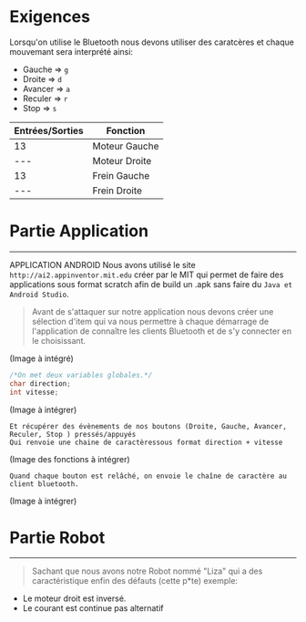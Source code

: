 # Exigences

Lorsqu'on utilise le Bluetooth nous devons utiliser des caratcères et chaque mouvemant sera interprété ainsi:
- Gauche => ```g```
- Droite => ```d```
- Avancer => ```a```
- Reculer => ```r```
- Stop => ```s```

Entrées/Sorties  | Fonction |
--- | --- |
13 | Moteur Gauche |
--- | Moteur Droite |
13 | Frein Gauche |
--- | Frein Droite |


# Partie Application
____
APPLICATION ANDROID 
Nous avons utilisé le site ```http://ai2.appinventor.mit.edu``` créer par le MIT qui permet de faire des applications sous format scratch afin de build un .apk sans faire du ```Java et Android Studio```.

> Avant de s'attaquer sur notre application nous devons créer une sélection d'item qui va nous permettre à chaque démarrage de l'application de connaître les clients Bluetooth et de s'y connecter en le choisissant.

(Image à intégré)

```c
/*On met deux variables globales.*/
char direction;
int vitesse;
```
(Image à intégrer)

``` 
Et récupérer des évènements de nos boutons (Droite, Gauche, Avancer, Reculer, Stop ) pressés/appuyés
Qui renvoie une chaine de caractèressous format direction + vitesse
```
(Image des fonctions à intégrer)
```
Quand chaque bouton est relâché, on envoie le chaîne de caractère au client bluetooth.
```
(Image à intégrer)

# Partie Robot
___
> Sachant que nous avons notre Robot nommé "Liza" qui a des caractéristique enfin des défauts (cette p*te)
exemple: 

- Le moteur droit est inversé.
- Le courant est continue pas alternatif

